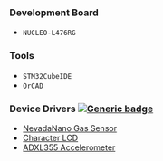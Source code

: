 
### Development Board
- `NUCLEO-L476RG`

### Tools
- `STM32CubeIDE`
- `OrCAD`

### Device Drivers [![Generic badge](https://img.shields.io/badge/written%20in-C-<COLOR>.svg)](https://shields.io/)
- [NevadaNano Gas Sensor](https://github.com/Taeho-Cho/DeviceDrivers/tree/main/GasSensor/NevadaNano)
- [Character LCD](https://github.com/Taeho-Cho/DeviceDrivers/tree/main/characterLCD)
- [ADXL355 Accelerometer](https://github.com/Taeho-Cho/DeviceDrivers/tree/main/Accelerometer/ADXL355)
